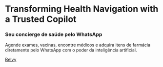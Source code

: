 # Transforming Health Navigation with a Trusted Copilot

### Seu concierge de saúde pelo WhatsApp

Agende exames, vacinas, encontre médicos e adquira itens de farmácia diretamente pelo WhatsApp com o poder da inteligência artificial.

<a href="https://belvy.com.br" target="_blank">Belvy</a>

